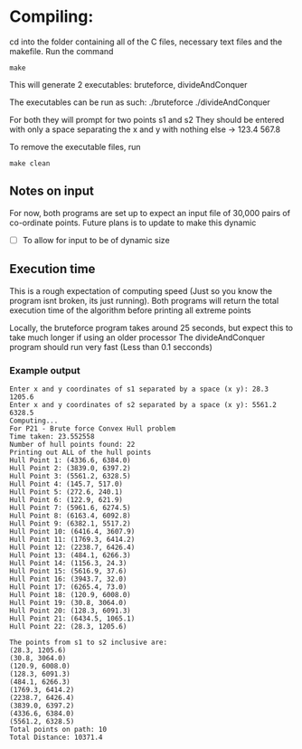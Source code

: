 # Compiling:
cd into the folder containing all of the C files, necessary text files and the makefile.
Run the command 
```
make
```
This will generate 2 executables: bruteforce, divideAndConquer

The executables can be run as such:
./bruteforce
./divideAndConquer

For both they will prompt for two points s1 and s2
They should be entered with only a space separating the x and y with nothing else -> 123.4 567.8

To remove the executable files, run

```
make clean
```

## Notes on input
For now, both programs are set up to expect an input file of 30,000 pairs of co-ordinate points. Future plans is to update to make this dynamic
- [ ] To allow for input to be of dynamic size

## Execution time
This is a rough expectation of computing speed (Just so you know the program isnt broken, its just running).
Both programs will return the total execution time of the algorithm before printing all extreme points

Locally, the bruteforce program takes around 25 seconds, but expect this to take much longer if using an older processor
The divideAndConquer program should run very fast (Less than 0.1 secconds)


### Example output
```
Enter x and y coordinates of s1 separated by a space (x y): 28.3 1205.6
Enter x and y coordinates of s2 separated by a space (x y): 5561.2 6328.5
Computing...
For P21 - Brute force Convex Hull problem
Time taken: 23.552558
Number of hull points found: 22
Printing out ALL of the hull points
Hull Point 1: (4336.6, 6384.0)
Hull Point 2: (3839.0, 6397.2)
Hull Point 3: (5561.2, 6328.5)
Hull Point 4: (145.7, 517.0)
Hull Point 5: (272.6, 240.1)
Hull Point 6: (122.9, 621.9)
Hull Point 7: (5961.6, 6274.5)
Hull Point 8: (6163.4, 6092.8)
Hull Point 9: (6382.1, 5517.2)
Hull Point 10: (6416.4, 3607.9)
Hull Point 11: (1769.3, 6414.2)
Hull Point 12: (2238.7, 6426.4)
Hull Point 13: (484.1, 6266.3)
Hull Point 14: (1156.3, 24.3)
Hull Point 15: (5616.9, 37.6)
Hull Point 16: (3943.7, 32.0)
Hull Point 17: (6265.4, 73.0)
Hull Point 18: (120.9, 6008.0)
Hull Point 19: (30.8, 3064.0)
Hull Point 20: (128.3, 6091.3)
Hull Point 21: (6434.5, 1065.1)
Hull Point 22: (28.3, 1205.6)

The points from s1 to s2 inclusive are:
(28.3, 1205.6)
(30.8, 3064.0)
(120.9, 6008.0)
(128.3, 6091.3)
(484.1, 6266.3)
(1769.3, 6414.2)
(2238.7, 6426.4)
(3839.0, 6397.2)
(4336.6, 6384.0)
(5561.2, 6328.5)
Total points on path: 10
Total Distance: 10371.4
```
